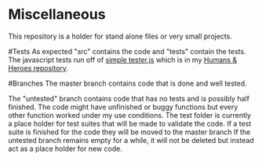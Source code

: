 Miscellaneous
=============
This repository is a holder for stand alone files or very small projects.

#Tests
As expected "src" contains the code and "tests" contain the tests.
The javascript tests run off of
[simple tester.js](https://github.com/SkySpiral7/Humans-and-Heroes/blob/wip/2-secret-origins/javascript/simple%20tester.js)
which is in my
[Humans & Heroes repository](https://github.com/SkySpiral7/Humans-and-Heroes).

#Branches
The master branch contains code that is done and well tested.

The "untested" branch contains code that has no tests and is possibly half finished.
The code might have unfinished or buggy functions but every other function worked under my use conditions.
The test folder is currently a place holder for test suites that will be made to validate the code.
If a test suite is finished for the code they will be moved to the master branch
If the untested branch remains empty for a while, it will not be deleted but instead act as a place holder for new code.
